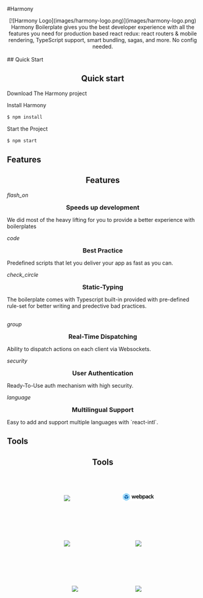 #Harmony
<link href="https://fonts.googleapis.com/icon?family=Material+Icons"
      rel="stylesheet">
<div class="color-gray" style="font-weight: 400;">
<div class="pull-logo-top">
<center>
    [![Harmony Logo](images/harmony-logo.png)](images/harmony-logo.png)
    <br/>
    Harmony Boilerplate gives you the best developer experience with all the features you need for production based react redux: react routers & mobile rendering, TypeScript support, smart bundling, sagas, and more. No config needed.
</center>
</div>
<br/>
## Quick Start
<div class="start">
<div class="quickheader">
<center><div class="lines-aside"><h2>Quick start</h2></div></center>
</div>

Download The Harmony project

Install Harmony
``` sh
$ npm install
```

Start the Project
``` sh
$ npm start
```
    
</div>

<!-- Services Section -->
## Features
<center><div class="lines-aside"><h2>Features</h2></div></center>

<div class="section group">
	<div class="col span_1_of_3">
		<div class="center promo ">
			<i class="material-icons">flash_on</i>
			<p class="promo-caption"><center><h3 class="color-orange" style="margin: 0;">Speeds up development</h3></center></p>
			<p class="promo-description color-gray">We did most of the heavy lifting for you to provide a better experience with boilerplates </p>
		</div>
	</div>
	<div class="col span_1_of_3">
		<div class="center promo ">
			<i class="material-icons">code</i>
			<p class="promo-caption"><center><h3 class="color-orange" style="margin: 0;">Best Practice</h3></center></p>
			<p class="promo-description color-gray">Predefined scripts that let you deliver your app as fast as you can.</p>
		</div>
	</div>
	<div class="col span_1_of_3">
		<div class="center promo ">
			<i class="material-icons">check_circle</i>
            <p class="promo-caption"><center><h3 class="color-orange" style="margin: 0;">Static-Typing</h3></center></p>
			<p class="promo-description color-gray">The boilerplate comes with Typescript built-in provided with pre-defined rule-set for better writing and predective bad practices.</p>
		</div>
	</div>
	
</div>
<br/>
<div class="section group">
	<div class="col span_1_of_3">
		<div class="center promo ">
			<i class="material-icons">group</i>
            <p class="promo-caption"><center><h3 class="color-orange" style="margin: 0;">Real-Time Dispatching</h3></center></p>
			<p class="promo-description color-gray">Ability to dispatch actions on each client via Websockets.</p>
		</div>
	</div>
	<div class="col span_1_of_3">
		<div class="center promo ">
                <i class="material-icons">security</i>
                <p class="promo-caption"><center><h3 class="color-orange" style="margin: 0;">User Authentication</h3></center></p>
                <p class="promo-description color-gray">Ready-To-Use auth mechanism with high security.</p>
		</div>
	</div>
	<div class="col span_1_of_3">
		<div class="center promo">
            <i class="material-icons">language</i>
            <p class="promo-caption"><center><h3 class="color-orange" style="margin: 0;">Multilingual Support</h3></center></p>
            <p class="promo-description color-gray">Easy to add and support multiple languages with `react-intl`.</p>
		</div>
	</div>
</div>


## Tools
<center><div class="lines-aside"><h2>Tools</h2></div></center>

<center>

<div style="width: calc(100% / 6);margin: 50px;display:inline-block"><a href="https://www.mongodb.com/" target="_blank"><img class="mongodb-img" src="https://webassets.mongodb.com/_com_assets/cms/MongoDB-Logo-5c3a7405a85675366beb3a5ec4c032348c390b3f142f5e6dddf1d78e2df5cb5c.png"></a></div>

<div style="width: calc(100% / 6);margin: 50px;display:inline-block"><a href="https://webpack.github.io/" target="_blank"><img class="webpack-img" src="images/webpack-logo.png"></a></div>

<div style="width: calc(100% / 6);margin: 50px;display:inline-block"><a href="https://facebook.github.io/react/" target="_blank"><img class="react-img" src="http://logos-download.com/wp-content/uploads/2016/09/React_logo_wordmark.png"></a></div>

<div style="width: calc(100% / 6);margin: 50px;display:inline-block"><a href="https://nodejs.org/en/" target="_blank"><img class="nodejs-img" src="https://upload.wikimedia.org/wikipedia/commons/thumb/7/7e/Node.js_logo_2015.svg/2000px-Node.js_logo_2015.svg.png"></a></div>

<div style="width: calc(100% / 6);margin: 50px;display:inline-block"><a href="http://redux.js.org/" target="_blank"><img class="redux-img" src="https://camo.githubusercontent.com/f28b5bc7822f1b7bb28a96d8d09e7d79169248fc/687474703a2f2f692e696d6775722e636f6d2f4a65567164514d2e706e67"></a></div>

<div style="width: calc(100% / 12);margin: 50px;display:inline-block"><a href="https://www.typescriptlang.org/" target="_blank"><img class="webpack-img" src="https://cdn.worldvectorlogo.com/logos/typescript.svg"></a></div>

</center>

</div>